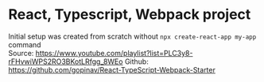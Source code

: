 # React, Typescript, Webpack project

Initial setup was created from scratch without `npx create-react-app my-app` command  
Source: https://www.youtube.com/playlist?list=PLC3y8-rFHvwiWPS2RO3BKotLRfgg_8WEo
Github: https://github.com/gopinav/React-TypeScript-Webpack-Starter  
